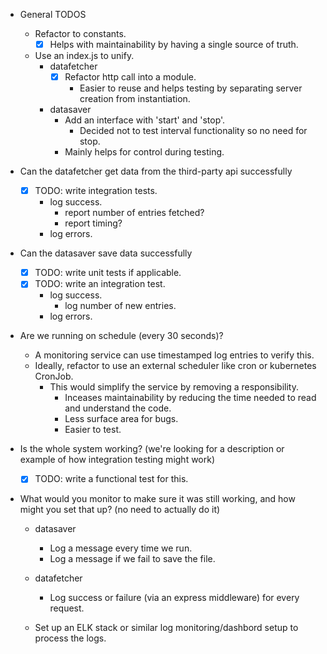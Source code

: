 - General TODOS
  - Refactor to constants.
    - [x] Helps with maintainability by having a single source of truth.

  - Use an index.js to unify.
    - datafetcher
      - [x] Refactor http call into a module.
        - Easier to reuse and helps testing by separating
          server creation from instantiation.

    - datasaver
      - Add an interface with 'start' and 'stop'.
        - Decided not to test interval functionality so no need for stop.
      - Mainly helps for control during testing.

- Can the datafetcher get data from the third-party api successfully
  - [x] TODO: write integration tests.
    - log success.
      - report number of entries fetched?
      - report timing?
    - log errors.

- Can the datasaver save data successfully
  - [x] TODO: write unit tests if applicable.
  - [x] TODO: write an integration test.
    - log success.
      - log number of new entries.
    - log errors.

- Are we running on schedule (every 30 seconds)?
  - A monitoring service can use timestamped log entries to verify this.
  - Ideally, refactor to use an external scheduler like cron or kubernetes CronJob.
    - This would simplify the service by removing a responsibility.
      - Inceases maintainability by reducing the time needed to read and understand the code.
      - Less surface area for bugs.
      - Easier to test.

- Is the whole system working? (we're looking for a description or example of how integration testing might work)
  - [x] TODO: write a functional test for this.

- What would you monitor to make sure it was still working, and how might you set that up? (no need to actually do it)
  - datasaver
    - Log a message every time we run.
    - Log a message if we fail to save the file.

  - datafetcher
    - Log success or failure (via an express middleware) for every request.

  - Set up an ELK stack or similar log monitoring/dashbord setup to process the logs.
